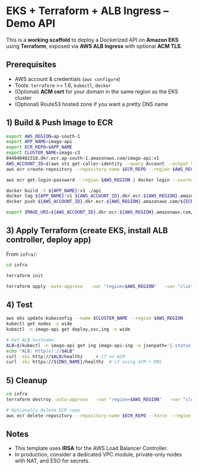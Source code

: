 # EKS + Terraform + ALB Ingress – Demo API

This is a **working scaffold** to deploy a Dockerized API on **Amazon EKS** using **Terraform**, exposed via **AWS ALB Ingress** with optional **ACM TLS**.

## Prerequisites
- AWS account & credentials (`aws configure`)
- Tools: `terraform` >= 1.6, `kubectl`, `docker`
- (Optional) **ACM cert** for your domain in the same region as the EKS cluster
- (Optional) Route53 hosted zone if you want a pretty DNS name

## 1) Build & Push Image to ECR
```bash
export AWS_REGION=ap-south-1
export APP_NAME=imago-api
export ECR_REPO=$APP_NAME
export CLUSTER_NAME=imago-c3
844840482318.dkr.ecr.ap-south-1.amazonaws.com/imago-api:v1
AWS_ACCOUNT_ID=$(aws sts get-caller-identity --query Account --output text)
aws ecr create-repository --repository-name $ECR_REPO --region $AWS_REGION || true

aws ecr get-login-password --region $AWS_REGION | docker login --username AWS --password-stdin ${AWS_ACCOUNT_ID}.dkr.ecr.${AWS_REGION}.amazonaws.com

docker build -t ${APP_NAME}:v1 ./api
docker tag ${APP_NAME}:v1 ${AWS_ACCOUNT_ID}.dkr.ecr.${AWS_REGION}.amazonaws.com/${ECR_REPO}:v1
docker push ${AWS_ACCOUNT_ID}.dkr.ecr.${AWS_REGION}.amazonaws.com/${ECR_REPO}:v1

export IMAGE_URI=${AWS_ACCOUNT_ID}.dkr.ecr.${AWS_REGION}.amazonaws.com/${ECR_REPO}:v1
```



## 3) Apply Terraform (create EKS, install ALB controller, deploy app)
From `infra/`:
```bash
cd infra

terraform init

terraform apply -auto-approve   -var "region=$AWS_REGION"   -var "cluster_name=$CLUSTER_NAME"   -var "image_uri=$IMAGE_URI"   
```

## 4) Test
```bash
aws eks update-kubeconfig --name $CLUSTER_NAME --region $AWS_REGION
kubectl get nodes -o wide
kubectl -n imago-api get deploy,svc,ing -o wide

# Get ALB hostname:
ALB=$(kubectl -n imago-api get ing imago-api-ing -o jsonpath='{.status.loadBalancer.ingress[0].hostname}')
echo "ALB: http(s)://$ALB"
curl -ski http://$ALB/healthz     # if no ACM
curl -ski https://${DNS_NAME}/healthz  # if using ACM + DNS
```

## 5) Cleanup
```bash
cd infra
terraform destroy -auto-approve   -var "region=$AWS_REGION"   -var "cluster_name=$CLUSTER_NAME"   -var "image_uri=$IMAGE_URI"   -var "dns_name=${DNS_NAME:-null}"   -var "acm_cert_arn=${ACM_CERT_ARN:-null}"

# Optionally delete ECR repo
aws ecr delete-repository --repository-name $ECR_REPO --force --region $AWS_REGION
```

## Notes
- This template uses **IRSA** for the AWS Load Balancer Controller.
- In production, consider a dedicated VPC module, private-only nodes with NAT, and ESO for secrets.
